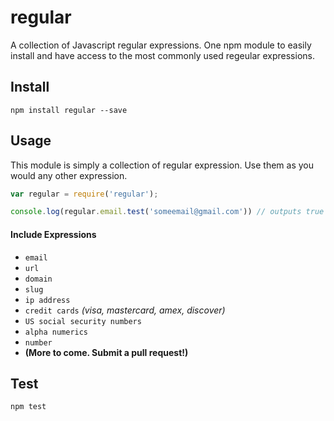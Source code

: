 # regular

A collection of Javascript regular expressions. One npm module to easily install and have access to the most commonly used regeular expressions.

## Install

```
npm install regular --save
```

## Usage

This module is simply a collection of regular expression. Use them as you would any other expression.

```javascript
var regular = require('regular');

console.log(regular.email.test('someemail@gmail.com')) // outputs true
```

#### Include Expressions

* ` email `
* ` url `
* ` domain `
* ` slug `
* ` ip address `
* ` credit cards ` *(visa, mastercard, amex, discover)*
* ` US social security numbers `
* ` alpha numerics `
* ` number `
* **(More to come. Submit a pull request!)**


## Test

```
npm test
```
